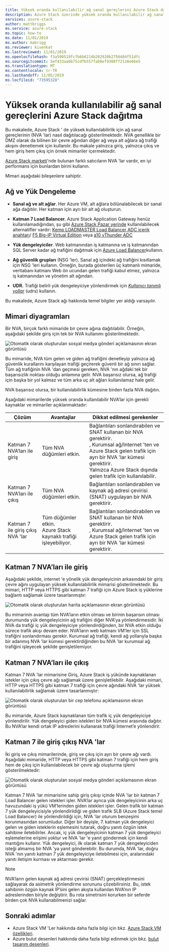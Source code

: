 ```yaml
---
title: Yüksek oranda kullanılabilir ağ sanal gereçlerini Azure Stack dağıtma | Microsoft Docs
description: Azure Stack üzerinde yüksek oranda kullanılabilir ağ sanal gereçlerini dağıtmayı öğrenin.
services: azure-stack
author: mattbriggs
ms.service: azure-stack
ms.topic: how-to
ms.date: 11/01/2019
ms.author: mabrigg
ms.reviewer: kivenkat
ms.lastreviewed: 11/01/2019
ms.openlocfilehash: f3a590519fcfb6b6214b202920b2756484f51dfc
ms.sourcegitcommit: 5ef433aa6b75cdfb557fab0ef9308ff2118e66e5
ms.translationtype: MT
ms.contentlocale: tr-TR
ms.lasthandoff: 11/05/2019
ms.locfileid: "73595328"
---
```

# <a name="deploy-highly-available-network-virtual-appliances-on-azure-stack"></a>Yüksek oranda kullanılabilir ağ sanal gereçlerini Azure Stack dağıtma

Bu makalede, Azure Stack ' de yüksek kullanılabilirlik için ağ sanal gereçlerinin (NVA 'lar) nasıl dağıtılacağı gösterilmektedir. NVA genellikle bir DMZ olarak da bilinen bir çevre ağından diğer ağ veya alt ağlara ağ trafiği akışını denetlemek için kullanılır. Bu makale yalnızca giriş, yalnızca çıkış ve hem giriş hem çıkış için örnek mimariler içermektedir.

[Azure Stack marketi](https://docs.microsoft.com/azure-stack/operator/azure-stack-marketplace-azure-items)'nde bulunan farklı satıcıların NVA 'lar vardır, en iyi performans için bunlardan birini kullanın.

Mimari aşağıdaki bileşenlere sahiptir.

## <a name="networking-and-load-balancing"></a>Ağ ve Yük Dengeleme

-   **Sanal ağ ve alt ağlar**. Her Azure VM, alt ağlara bölünalabilecek bir sanal ağa dağıtılır. Her katman için ayrı bir alt ağ oluşturun.

-   **Katman 7 Load Balancer.** Azure Stack Application Gateway henüz kullanılamadığından, şu gibi [Azure Stack Pazar yerinde](https://docs.microsoft.com/azure-stack/operator/azure-stack-marketplace-azure-items) kullanılabilecek alternatifler vardır: [Kemp LOADMASTER Load Balancer ADC içerik anahtarı](https://azuremarketplace.microsoft.com/marketplace/apps/kemptech.vlm-azure)/ [F5 Big-IP Virtual Edition](https://azuremarketplace.microsoft.com/marketplace/apps/f5-networks.f5-big-ip-best) veya [a10 vThunder ADC](https://azuremarketplace.microsoft.com/marketplace/apps/a10networks.vthunder-414-gr1)

-   **Yük dengeleyiciler**. Web katmanından iş katmanına ve iş katmanından SQL Server kadar ağ trafiğini dağıtmak için [Azure Load Balancer](https://docs.microsoft.com/azure/load-balancer/load-balancer-overview)kullanın.

-   **Ağ güvenlik grupları** (NSG 'ler). Sanal ağ içindeki ağ trafiğini kısıtlamak için NSG 'leri kullanın. Örneğin, burada gösterilen üç katmanlı mimaride, veritabanı katmanı Web ön ucundan gelen trafiği kabul etmez, yalnızca iş katmanından ve yönetim alt ağından.

-   **UDR.** Trafiği belirli yük dengeleyiciye yönlendirmek için [*Kullanıcı tanımlı yollar*](https://docs.microsoft.com/azure/virtual-network/virtual-networks-udr-overview/) (udrs) kullanın.

Bu makalede, Azure Stack ağı hakkında temel bilgiler yer aldığı varsayılır.

## <a name="architecture-diagrams"></a>Mimari diyagramları

Bir NVA, birçok farklı mimaride bir çevre ağına dağıtılabilir. Örneğin, aşağıdaki şekilde giriş için tek bir NVA kullanımı gösterilmektedir.

![Otomatik olarak oluşturulan sosyal medya gönderi açıklamasının ekran görüntüsü](./media/iaas-architecture-nva-architecture/image1.png)

Bu mimaride, NVA tüm gelen ve giden ağ trafiğini denetleyip yalnızca ağ güvenlik kurallarını karşılayan trafiği geçirerek güvenli bir ağ sınırı sağlar. Tüm ağ trafiğinin NVA 'dan geçmesi gereken, NVA 'nın ağdaki tek bir başarısızlık noktası olduğu anlamına gelir. NVA başarısız olursa, ağ trafiği için başka bir yol kalmaz ve tüm arka uç alt ağları kullanılamaz hale gelir.

NVA başarısız olursa, bir kullanılabilirlik kümesine birden fazla NVA dağıtın.

Aşağıdaki mimarilerde yüksek oranda kullanılabilir NVA’lar için gerekli kaynaklar ve mimariler açıklanmaktadır:

| Çözüm | Avantajlar | Dikkat edilmesi gerekenler |
| --- | --- | --- |
| Katman 7 NVA’ları ile giriş | Tüm NVA düğümleri etkin. | Bağlantıları sonlandırabilen ve SNAT kullanan bir NVA gerektirir.<br>, Kurumsal ağ/Internet 'ten ve Azure Stack gelen trafik için ayrı bir NVA 'lar kümesi gerektirir.<br>Yalnızca Azure Stack dışında gelen trafik için kullanılabilir.  |
| Katman 7 NVA’ları ile çıkış | Tüm NVA düğümleri etkin. | Bağlantıları sonlandırabilen ve kaynak ağ adresi çevirisi (SNAT) uygulayan bir NVA gerektirir. |
| Katman 7 ile giriş çıkış NVA 'lar | Tüm düğümler etkin.<br>Azure Stack kaynaklı trafiği işleyebiliyor. | Bağlantıları sonlandırabilen ve SNAT kullanan bir NVA gerektirir.<br>, Kurumsal ağ/Internet 'ten ve Azure Stack gelen trafik için ayrı bir NVA 'lar kümesi gerektirir. |

## <a name="ingress-with-layer-7-nvas"></a>Katman 7 NVA’ları ile giriş

Aşağıdaki şekilde, internet 'e yönelik yük dengeleyicinin arkasındaki bir giriş çevre ağını uygulayan yüksek kullanılabilirlik mimarisi gösterilmektedir. Bu mimari, HTTP veya HTTPS gibi katman 7 trafiği için Azure Stack iş yüklerine bağlantı sağlamak üzere tasarlanmıştır:

![Otomatik olarak oluşturulan harita açıklamasının ekran görüntüsü](./media/iaas-architecture-nva-architecture/image2.png)

Bu mimarinin avantajı tüm NVA’ların etkin olması ve birinin başarısın olması durumunda yük dengeleyicinin ağ trafiğini diğer NVA’ya yönlendirmesidir. İki NVA da trafiği iç yük dengeleyiciye yönlendirdiğinden, bir NVA etkin olduğu sürece trafik akışı devam eder. NVA’ların web katmanı VM’ler için SSL trafiğini sonlandırması gerekir. Kurumsal ağ trafiği, kendi ağ yollarıyla başka bir adanmış NVA 'lar kümesi gerektirdiğinden bu NVA 'lar kurumsal ağ trafiğini işleyecek şekilde genişletilemiyor.

## <a name="egress-with-layer-7-nvas"></a>Katman 7 NVA’ları ile çıkış

Katman 7 NVA 'lar mimarisine Giriş, Azure Stack iş yükünde kaynaklanan istekler için çıkış çevre ağı sağlamak üzere genişletilebilir. Aşağıdaki mimari, HTTP veya HTTPS gibi katman 7 trafiği için çevre ağındaki NVA 'lar yüksek kullanılabilirlik sağlamak üzere tasarlanmıştır:

![Otomatik olarak oluşturulan bir cep telefonu açıklamasının ekran görüntüsü](./media/iaas-architecture-nva-architecture/image3.png)

Bu mimaride, Azure Stack kaynaklanan tüm trafik iç yük dengeleyiciye yönlendirilir. Yük dengeleyici giden istekleri bir NVA kümesi arasında dağıtır. Bu NVA’lar kendi ortak IP adreslerini kullanarak trafiği İnternet’e yönlendirir.

## <a name="ingress-egress-with-layer-7--nvas"></a>Katman 7 ile giriş çıkış NVA 'lar

İki giriş ve çıkış mimarilerinde, giriş ve çıkış için ayrı bir çevre ağı vardı. Aşağıdaki mimaride, HTTP veya HTTPS gibi katman 7 trafiği için hem giriş hem de çıkış için kullanılabilecek bir çevre ağı oluşturma işlemi gösterilmektedir:

![Otomatik olarak oluşturulan sosyal medya gönderi açıklamasının ekran görüntüsü](./media/iaas-architecture-nva-architecture/image4.png)

Katman 7 NVA 'lar mimarisine sahip giriş çıkışı içinde NVA 'lar bir katman 7 Load Balancer gelen istekleri işler. NVA’lar ayrıca yük dengeleyicinin arka uç havuzundaki iş yükü VM’lerinden giden istekleri işler. Gelen trafik bir katman 7 yük dengeleyicisiyle yönlendirildiği ve giden trafik SLB (Azure Stack temel Load Balancer) ile yönlendirildiği için, NVA 'lar oturum benzeşimi korunmasından sorumludur. Diğer bir deyişle, 7. katman yük dengeleyici gelen ve giden isteklerin eşlemesini tutarak, doğru yanıtı özgün istek sahibine iletebilirler. Ancak, iç yük dengeleyicinin katman 7 yük dengeleyici eşlemelerine erişimi yoktur ve NVA 'lar 'e yanıt göndermek için kendi mantığını kullanır. Yük dengeleyici, ilk olarak katman 7 yük dengeleyiciden isteği almamış bir NVA 'ya yanıt gönderebilir. Bu durumda, NVA 'lar, doğru NVA 'nın yanıtı katman 7 yük dengeleyiciye iletebilmesi için, aralarındaki yanıtı iletişim kurması ve aktarması gerekir.

> [!Note]  
> NVA’ların gelen kaynak ağ adresi çevirisi (SNAT) gerçekleştirmesini sağlayarak da asimetrik yönlendirme sorununu çözebilirsiniz. Bu, istek sahibinin özgün kaynak IP’sini gelen akışta kullanılan NVA’nın IP adreslerinden biriyle değiştirir. Bu rota simetrisini korurken bir seferde birden çok NVA kullanabilmenizi sağlar.

## <a name="next-steps"></a>Sonraki adımlar

- Azure Stack VM 'Ler hakkında daha fazla bilgi için bkz. [Azure Stack VM özellikleri](azure-stack-vm-considerations.md).  
- Azure bulut desenleri hakkında daha fazla bilgi edinmek için bkz. [bulut tasarım desenleri](https://docs.microsoft.com/azure/architecture/patterns).
